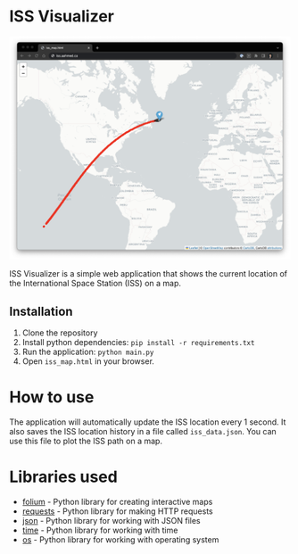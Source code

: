 # ISS Visualizer

![alttext](https://github.com/asharahmed/iss/blob/main/ss.png?raw=true)

ISS Visualizer is a simple web application that shows the current location of the International Space Station (ISS) on a map. 

## Installation

1. Clone the repository
2. Install python dependencies: `pip install -r requirements.txt`
3. Run the application: `python main.py`
4. Open `iss_map.html` in your browser.

# How to use

The application will automatically update the ISS location every 1 second. It also saves the ISS location history in a file called `iss_data.json`. You can use this file to plot the ISS path on a map.

# Libraries used

- [folium]() - Python library for creating interactive maps
- [requests]() - Python library for making HTTP requests
- [json]() - Python library for working with JSON files
- [time]() - Python library for working with time
- [os]() - Python library for working with operating system

